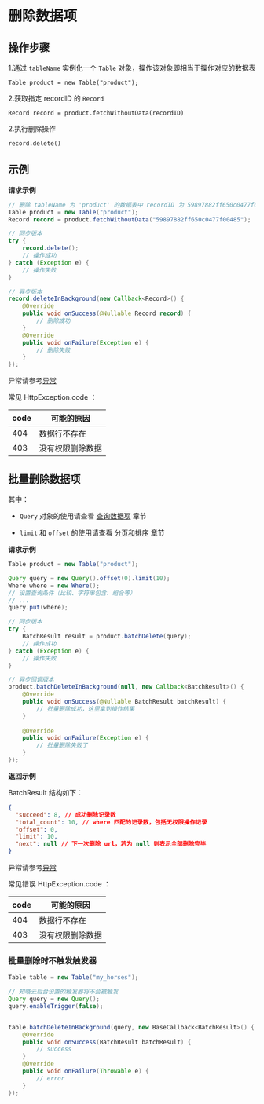 # 删除数据项

## 操作步骤

1.通过 `tableName` 实例化一个 `Table` 对象，操作该对象即相当于操作对应的数据表

`Table product = new Table("product");`

2.获取指定 recordID 的 `Record`

`Record record = product.fetchWithoutData(recordID)`

2.执行删除操作

`record.delete()`

## 示例

**请求示例**

```java
// 删除 tableName 为 'product' 的数据表中 recordID 为 59897882ff650c0477f00485 的数据项
Table product = new Table("product");
Record record = product.fetchWithoutData("59897882ff650c0477f00485");

// 同步版本
try {
    record.delete();
    // 操作成功
} catch (Exception e) {
    // 操作失败
}

// 异步版本
record.deleteInBackground(new Callback<Record>() {
    @Override
    public void onSuccess(@Nullable Record record) {
        // 删除成功
    }
    @Override
    public void onFailure(Exception e) {
        // 删除失败
    }
});
```

异常请参考[异常](../error-code.md)

常见 HttpException.code ：

| code | 可能的原因       |
|----------------|-----------------|
| 404            | 数据行不存在      |
| 403            | 没有权限删除数据   |

## 批量删除数据项

其中：
 - `Query` 对象的使用请查看 [查询数据项](./query.md) 章节

 - `limit` 和 `offset` 的使用请查看 [分页和排序](./limit-and-order.md) 章节

**请求示例**

```java
Table product = new Table("product");

Query query = new Query().offset(0).limit(10);
Where where = new Where();
// 设置查询条件（比较、字符串包含、组合等）
// ...
query.put(where);

// 同步版本
try {
    BatchResult result = product.batchDelete(query);
    // 操作成功
} catch (Exception e) {
    // 操作失败
}

// 异步回调版本
product.batchDeleteInBackground(null, new Callback<BatchResult>() {
    @Override
    public void onSuccess(@Nullable BatchResult batchResult) {
        // 批量删除成功，这里拿到操作结果
    }
    
    @Override
    public void onFailure(Exception e) {
        // 批量删除失败了
    }
});
```

**返回示例**

BatchResult 结构如下：

```json
{
  "succeed": 8, // 成功删除记录数
  "total_count": 10, // where 匹配的记录数，包括无权限操作记录
  "offset": 0,
  "limit": 10,
  "next": null // 下一次删除 url，若为 null 则表示全部删除完毕
}
```

异常请参考[异常](../error-code.md)

常见错误 HttpException.code ：

| code | 可能的原因       |
|----------------|-----------------|
| 404            | 数据行不存在      |
| 403            | 没有权限删除数据   |


### 批量删除时不触发触发器

```java
Table table = new Table("my_horses");

// 知晓云后台设置的触发器将不会被触发
Query query = new Query();
query.enableTrigger(false);


table.batchDeleteInBackground(query, new BaseCallback<BatchResult>() {
    @Override
    public void onSuccess(BatchResult batchResult) {
        // success
    }
    @Override
    public void onFailure(Throwable e) {
        // error
    }
});
```

